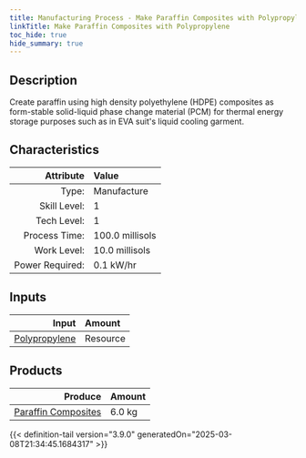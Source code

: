 ```yaml
---
title: Manufacturing Process - Make Paraffin Composites with Polypropylene
linkTitle: Make Paraffin Composites with Polypropylene
toc_hide: true
hide_summary: true
---
```

<!-- This is generated by the MarsSim HelpGenertor, do not edit. -->

## Description
 Create paraffin using high density polyethylene (HDPE) composites as &#10;&#9;&#9;&#9;form-stable solid-liquid phase change material (PCM) for thermal energy storage &#10;&#9;&#9;&#9;purposes such as in EVA suit&#39;s liquid cooling garment. 

## Characteristics

| Attribute      | Value |
|--------:|:------|
|Type:|Manufacture|
|Skill Level:|1|
|Tech Level:|1|
|Process Time:|100.0 millisols|
|Work Level:|10.0 millisols|
|Power Required:|0.1 kW/hr|

## Inputs

| Input      | Amount |
|--------:|:------|
|[Polypropylene](/docs/definitions/resource/polypropylene)|Resource|7.8 kg|

## Products


| Produce      | Amount |
|--------:|:------|
|[Paraffin Composites](/docs/definitions/resource/paraffin-composites)|6.0 kg|



{{< definition-tail version="3.9.0" generatedOn="2025-03-08T21:34:45.1684317" >}}



